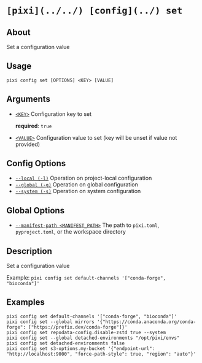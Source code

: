 # `[pixi](../../) [config](../) set`

## About

Set a configuration value

## Usage

```text
pixi config set [OPTIONS] <KEY> [VALUE]

```

## Arguments

- [`<KEY>`](#arg-%3CKEY%3E) Configuration key to set

  **required**: `true`

- [`<VALUE>`](#arg-%3CVALUE%3E) Configuration value to set (key will be unset if value not provided)

## Config Options

- [`--local (-l)`](#arg---local) Operation on project-local configuration
- [`--global (-g)`](#arg---global) Operation on global configuration
- [`--system (-s)`](#arg---system) Operation on system configuration

## Global Options

- [`--manifest-path <MANIFEST_PATH>`](#arg---manifest-path) The path to `pixi.toml`, `pyproject.toml`, or the workspace directory

## Description

Set a configuration value

Example: `pixi config set default-channels '["conda-forge", "bioconda"]'`

## Examples

```shell
pixi config set default-channels '["conda-forge", "bioconda"]'
pixi config set --global mirrors '{"https://conda.anaconda.org/conda-forge": ["https://prefix.dev/conda-forge"]}'
pixi config set repodata-config.disable-zstd true --system
pixi config set --global detached-environments "/opt/pixi/envs"
pixi config set detached-environments false
pixi config set s3-options.my-bucket '{"endpoint-url": "http://localhost:9000", "force-path-style": true, "region": "auto"}'

```
